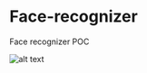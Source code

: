 # Face-recognizer
Face recognizer POC

![alt text](https://i.gyazo.com/3aa12ee8d2db5b7a3e0248cc22e56a4b.png "Logo Title Text 1")
